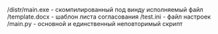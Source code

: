 /distr/main.exe - скомпилированный под винду исполняемый файл
/template.docx - шаблон листа согласования
/test.ini - файл настроек
/main.py - основной и единственный неповторимый скрипт
